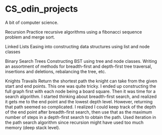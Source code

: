 # CS_odin_projects

A bit of computer science.

Recursion
Practice recursive algorithms using a fibonacci sequence problem and merge sort. 

Linked Lists
Easing into constructing data structures using list and node classes 

Binary Search Trees
Constructing BST using tree and node classes. Writing an assortment of methods for breadth-first and depth-first tree traversal, insertions and deletions, rebalancing the tree, etc.

Knights Travails
Return the shortest path the knight can take from the given start and end points.
This one was quite tricky. I ended up constructing the full graph first with each node being a board square. Then it was time for a search algorithm. I started thinking about breadth-first search, and realized it gets me to the end point and the lowest depth level. However, returning that path seemed so complicated. I realized I could keep track of the depth of the end point after breadth-first search, then use that as the maximum number of steps in a depth-first search to obtain the path. Used iteration in the path search algorithm since recursion might have used too much memory (deep stack level).